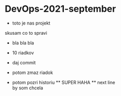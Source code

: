 # DevOps-2021-september
* toto je nas projekt

skusam
co to spravi 
 * bla bla bla
 * 10 riadkov
 * daj commit  

 * potom zmaz riadok  
  * potom pozri historiu
** SUPER HAHA **
next line  
by som chcela  

